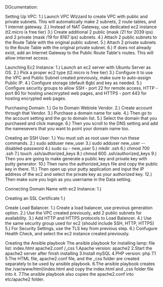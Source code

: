 DOcumentation:

Setting Up VPC:
1.) Launch VPC WIzzard to create VPC with public and private subnets. This will automatically make 2 subnets, 2 route tables, and 1 internet gateway.
2.) Instead of NAT Gateway, use dedicated ec2 instance (t2.micro is free tier)
3.) Create additional 2 public (mask /21 for 2039 ips) and 2 private (mask /19 for 8187 ips) subnets.
4.) Attach 2 public subnets to the Route Table with the original public subnet.
5.) Attach 2 private subnets to the Route Table with the original private subnet.
6.) If does not already exist, add an Internet Gateway to the Public Route Table's routes. This will allow internet access.

Launching Ec2 Instance:
1.) Launch an ec2 server with Ubuntu Server as OS.
2.) Pick a proper ec2 type (t2.micro is free tier)
3.) Configure it to use the VPC and Public Subnet created previously, make sure to auto-assign Public IP.
4.) Configure storage (default 8gb) and key as needed.
5.) Configure security groups to allow SSH - port 22 for remote access, HTTP - port 80 for hosting unecnrypted web pages, and HTTPS - port 443 for hosting encrypted web pages.

Purchasing Domain:
1.) Go to Domain Webiste Vendor.
2.) Create account through that Vendor.
3.) Purchase a domain name for sale.
4.) Then go to the account setting and the go to  domain list.
5.) Select the domain that you purchased and click manage.
6.) Then you scroll to the DNS setting and add the namesevers that you want to point your domain name too.


Creating an SSH User:
1.) You must ssh as root user then run these commands.
2.) sudo adduser new_user
3.) sudo adduser new_user --disabled-password
4.) sudo su - new_user
5.) mkdir .ssh
6.) chmod 700 .ssh
7.) touch .ssh/authorized_keys
8.) chmod 600 .ssh/authorized_keys
9.) Then you are going to make generate a public key and private key with putty generator.
10.) Then nano the authorized_keys file and copy the public key in there.
11.) Then open up your putty application and input the IP address of the ec2 and select the private key as your authorized key.
12.) Then  make sure you login as you username in the Data setting.

Connecting Domain Name with ec2 Instance:
1.)

Creating an SSL Certificate
1.) 

Create Load Balancer.
1.) Create a load balancer, use previous generation option.
2.) Use the VPC created previously, add 2 public subnets for availability.
3.) Add HTTP and HTTPS protocols to Load Balancer.
4.) Use the same security group used for ec2 (should include SSH, HTTP, HTTPS)
5.) For Security Settings, use the TLS key from previous step.
6.) Confugure Health Check, and select the ec2 instance created previously.

Creating the Ansible playbook
The ansible playbook for installing lamp:
file list:
index.html
apache2.conf
/_css
1.Apache version: apache2
2.Start the apache2 server after finish installing
3.Install mySQL
4.PHP version: php 7.1
5.The HTML file, apache2.conf file, and the _css folder are created separately to be used by ansible playbook.
6.The ansible playbook creates the /var/www/html/index.html and copy the index.html and _css folder file into it.
7.The ansible playbook also copies the apache2.conf into etc/apache2 folder.
